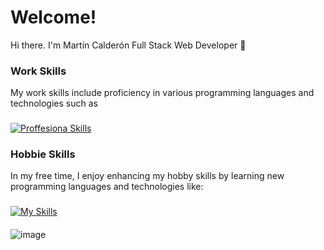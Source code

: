 # Welcome!
Hi there. I'm Martín Calderón Full Stack Web Developer 👋
### Work Skills
My work skills include proficiency in various programming languages and technologies such as
###
[![Proffesiona Skills](https://skillicons.dev/icons?i=laravel,react,nodejs,vuejs,wordpress,js,php,bootstrap,css,html,mysql,figma,xd,vscode)](https://skillicons.dev)
### Hobbie Skills
In my free time, I enjoy enhancing my hobby skills by learning new programming languages and technologies like:
###
[![My Skills](https://skillicons.dev/icons?i=electron,java,cs,cpp,unity)](https://skillicons.dev)
####
![image](https://github.com/DSW-47/DSW-47/assets/71650407/fb8786db-86cd-4477-b566-4eff8a47f68a)

<!--
**DSW-47/DSW-47** is a ✨ _special_ ✨ repository because its `README.md` (this file) appears on your GitHub profile.

Here are some ideas to get you started:

- 🔭 I’m currently working on ...
- 🌱 I’m currently learning ...
- 👯 I’m looking to collaborate on ...
- 🤔 I’m looking for help with ...
- 💬 Ask me about ...
- 📫 How to reach me: ...
- 😄 Pronouns: ...
- ⚡ Fun fact: ...
-->
